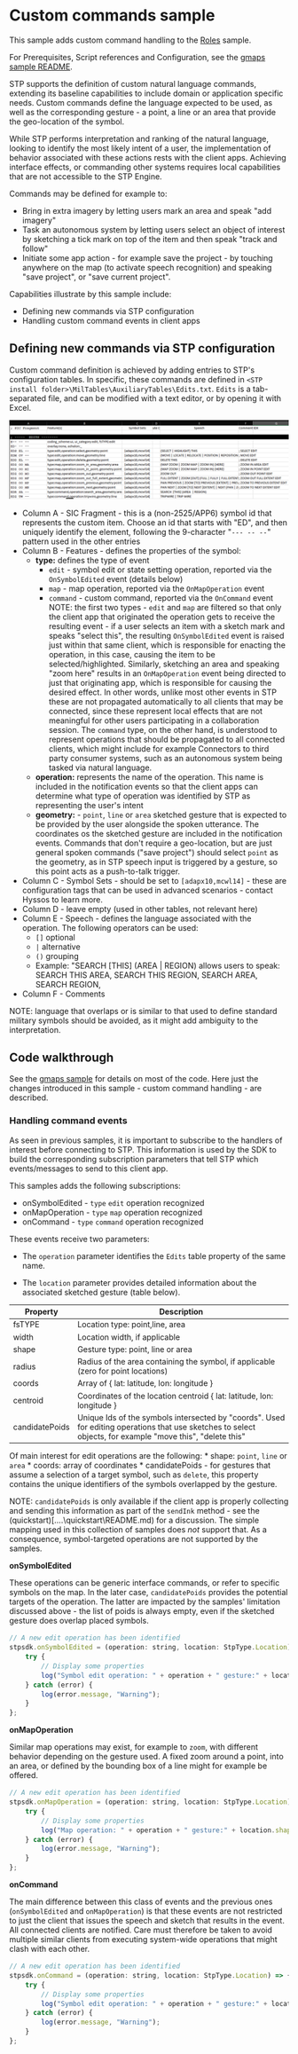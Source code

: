# Custom commands sample

This sample adds custom command handling to the  [Roles](../roles) sample.

For Prerequisites, Script references and Configuration, see the [gmaps sample README](../gmaps/README.md).

STP supports the definition of custom natural language commands, extending its baseline capabilities to include 
domain or application specific needs.
Custom commands define the language expected to be used, as well as the corresponding gesture - a point, a line or an area 
that provide the geo-location of the symbol.

While STP performs interpretation and ranking of the natural language, looking to identify the most likely intent of a user, the implementation of behavior associated with these actions rests with the client apps.
Achieving interface effects, or commanding other systems requires local capabilities that are not accessible to the STP Engine.

Commands may be defined for example to:

* Bring in extra imagery by letting users mark an area and speak "add imagery"
* Task an autonomous system by letting users select an object of interest by sketching a tick mark on top of the item and then speak "track and follow"
* Initiate some app action - for example save the project - by touching anywhere on the map (to activate speech recognition) and speaking "save project", or "save current project".

Capabilities illustrate by this sample include:

* Defining new commands via STP configuration
* Handling custom command events in client apps

## Defining new commands via STP configuration

Custom command definition is achieved by adding entries to STP's configuration tables.
In specific, these commands are defined in `<STP install folder>\MilTables\AuxiliaryTables\Edits.txt`.
`Edits` is a tab-separated file, and can be modified with a text editor, or by opening it with Excel.

![IMAGE](./Edits.png)

* Column A - SIC Fragment - this is a (non-2525/APP6) symbol id that represents the custom item. 
Choose an id that starts with "ED", and then uniquely identify the element, following the 9-character "`--- -- --`"
pattern used in the other entries
* Column B - Features - defines the properties of the symbol:
    * **type:** defines the type of event
        * `edit` - symbol edit or state setting operation, reported via the `OnSymbolEdited` event (details below)
        * `map` - map operation, reported via the `OnMapOperation` event
        * `command` - custom command, reported via the `OnCommand` event
        NOTE: the first two types - `edit` and `map` are filtered so that only the client app that originated the operation gets to receive the resulting event - if a user selects an item with a sketch mark and speaks "select this", the resulting `OnSymbolEdited` event is raised just within that same client, which is responsible for enacting the operation, in this case, causing the item to be selected/highlighted.
        Similarly, sketching an area and speaking "zoom here" results in an `OnMapOperation` event being directed to just that originating app, which is responsible for causing the desired effect.
        In other words, unlike most other events in STP these are not propagated automatically to all clients that may be connected, since these represent local effects that are not meaningful for other users participating in a collaboration session.
        The `command` type, on the other hand, is understood to represent operations that should be propagated to all connected clients, which might include for example Connectors to third party consumer systems, such as an autonomous system being tasked via natural language.
    * **operation:** represents the name of the operation. This name is included in the notification events so that the client apps can determine what type of operation was identified by STP as representing the user's intent
    * **geometry:** - `point`, `line` or `area` sketched gesture that is expected to be provided by the user alongside the spoken utterance. 
    The coordinates os the sketched gesture are included in the notification events. 
    Commands that don't require a geo-location, but are just general spoken commands ("save project") should select `point` as the geometry, as in STP speech input is triggered by a gesture, so this point acts as a push-to-talk trigger.
* Column C - Symbol Sets - should be set to `[adapx10,mcwl14]` - these are configuration tags that can be used in advanced scenarios - contact Hyssos to learn more.
* Column D - leave empty (used in other tables, not relevant here)
* Column E - Speech - defines the language associated with the operation. The following operators can be used:
    * `[]` optional
    * `|` alternative
    * `()` grouping
    * Example: "SEARCH [THIS] (AREA | REGION) allows users to speak:
        SEARCH THIS AREA,
        SEARCH THIS REGION,
        SEARCH AREA,
        SEARCH REGION,
* Column F - Comments

NOTE: language that overlaps or is similar to that used to define standard military symbols should be avoided, as it might add ambiguity to the interpretation.

## Code walkthrough

See the [gmaps sample](../gmaps) for details on most of the code. Here just the changes introduced in this sample - custom command handling - are described.


### Handling command events

As seen in previous samples, it is important to subscribe to the handlers of interest before connecting to STP. This information is used by the SDK to build the corresponding subscription parameters that tell STP which events/messages to send to this client app.

This samples adds the following subscriptions:

* onSymbolEdited - `type` `edit` operation recognized
* onMapOperation - `type` `map` operation recognized
* onCommand - `type` `command` operation recognized

These events receive two parameters:

* The `operation` parameter identifies the `Edits` table property of the same name.

* The `location` parameter provides detailed information about the associated sketched gesture (table below).


| Property          | Description                                                                   |
| ---------------   | ----------------------------------------------------------------------------- |
| fsTYPE            | Location type: point,line, area |
| width             | Location width, if applicable |
| shape             | Gesture type: point, line or area |
| radius            | Radius of the area containing the symbol, if applicable (zero for point locations) |
| coords            | Array of { lat: latitude, lon: longitude } |
| centroid          | Coordinates of the location centroid { lat: latitude, lon: longitude } |
| candidatePoids    | Unique Ids of the symbols intersected by "coords". Used for editing operations that use sketches to select objects, for example "move this", "delete this" |

Of main interest for edit operations are the following:
    * shape: `point`, `line` or `area`
    * coords: array of coordinates
    * candidatePoids - for gestures that assume a selection of a target symbol, such as `delete`, this property contains the unique identifiers of the symbols overlapped by the gesture.

NOTE: `candidatePoids` is only available if the client app is properly collecting and sending this information as part of the `sendInk` method -  see the (quickstart)[..\..\quickstart\README.md) for a discussion. 
The simple mapping used in this collection of samples does _not_ support that.
As a consequence, symbol-targeted operations are not supported by the samples.

 **onSymbolEdited**

These operations can be generic interface commands, or refer to specific symbols on the map.
In the later case, `candidatePoids` provides the potential targets of the operation. 
The latter are impacted by the samples' limitation discussed above - the list of poids is always empty, even if the sketched gesture does overlap placed symbols.

```javascript
// A new edit operation has been identified
stpsdk.onSymbolEdited = (operation: string, location: StpType.Location) => {
    try {
        // Display some properties
        log("Symbol edit operation: " + operation + " gesture:" + location.shape, "Info");
    } catch (error) {
        log(error.message, "Warning");
    }
};
```


**onMapOperation**

Similar map operations may exist, for example to `zoom`, with different behavior depending on the gesture used. 
A fixed zoom around a point, into an area, or defined by the bounding box of a line might for example be offered.

```javascript
// A new edit operation has been identified
stpsdk.onMapOperation = (operation: string, location: StpType.Location) => {
    try {
        // Display some properties
        log("Map operation: " + operation + " gesture:" + location.shape, "Info");
    } catch (error) {
        log(error.message, "Warning");
    }
};
```

**onCommand**

The main difference between this class of events and the previous ones (`onSymbolEdited` and `onMapOperation`) is that these events are not restricted to just the client that issues the speech and sketch that results in the event. 
All connected clients are notified. Care must therefore be taken to avoid multiple similar clients from executing system-wide operations that might clash with each other.

```javascript
// A new edit operation has been identified
stpsdk.onCommand = (operation: string, location: StpType.Location) => {
    try {
        // Display some properties
        log("Symbol edit operation: " + operation + " gesture:" + location.shape, "Info");
    } catch (error) {
        log(error.message, "Warning");
    }
};
```
